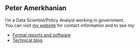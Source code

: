 ## Peter Amerkhanian

I’m a Data Scientist/Policy Analyst working in government.  
You can visit [my website](https://peter-amerkhanian.com/) for contact information and to see my:
- [Formal reports and software](https://peter-amerkhanian.com/projects.html)
- [Technical blog](https://peter-amerkhanian.com/blog.html)  
